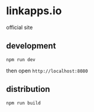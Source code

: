 # linkapps.io

official site

## development

```
npm run dev
```

then open `http://localhost:8080`

## distribution

```
npm run build
```
